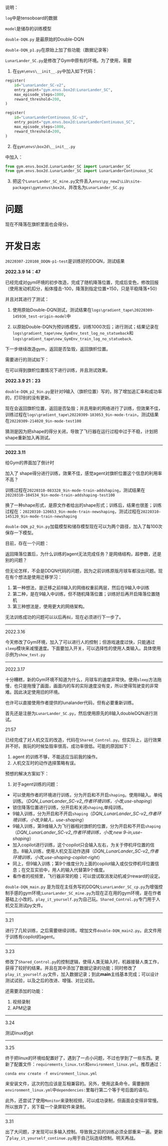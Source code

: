 说明：

`log`中是tensoboard的数据

`model`是储存的训练模型

`double-DQN.py` 是最原始的Double-DQN

`double-DQN_p1.py`在原始上加了些功能（数据记录等）

`LunarLander_SC.py`是修改了Gym中原有的环境。为了使用，需要

1. 在`gym\envs\__init__.py`中加入如下代码：

```python
register(
    id="LunarLander_SC-v2",
    entry_point="gym.envs.box2d:LunarLander_SC",
    max_episode_steps=1000,
    reward_threshold=200,
)

register(
    id="LunarLanderContinuous_SC-v2",
    entry_point="gym.envs.box2d:LunarLanderContinuous_SC",
    max_episode_steps=1000,
    reward_threshold=200,
)
```

2. 在`gym\envs\box2d\__init__.py`

中加入：

```python
from gym.envs.box2d.LunarLander_SC import LunarLander_SC
from gym.envs.box2d.LunarLander_SC import LunarLanderContinuous_SC
```

3. 把这个`LunarLander_SC_mine.py`文件丢入`envs\py_new2\Lib\site-packages\gym\envs\box2d`，并改名为`LunarLander_SC.py`

# 问题

现在不降落在旗帜里面也会得分。

# 开发日志

`20220307-220108_DDQN-p1-test`是训练好的DDQN，测试结果

**2022.3.9 14：47**

已经完成对gym环境的初步改造，完成了随机降落位置，完成后变色，修改回报（使用发动机扣分，船体撞击-100，降落到指定位置+150，只是平稳降落+50）

并且对其进行了测试：

1. 使用原始Double-DQN测试，测试结果在`logs\gradient_tape\20220309-145936_test-origin-model`中

2. 以原始Double-DQN为预训练模型，训练1000次后；进行测试；结果记录在`logs\gradient_tape\new_GymEnv_test_log_no_statueback`和`logs\gradient_tape\new_GymEnv_train_log_no_statueback`.

下一步继续改造gym，返回是否坠毁，返回旗帜位置。

需要进行的测试如下：

在可以得到旗帜位置情况下进行训练，并且测试效果。

**2022.3.9 21：23**

`double-DQN_p2_9in.py`是针对9输入（旗帜位置）写的，除了增加追汇率和成功率的，打印别的没有更新。

现在会返回旗帜位置，返回是否坠毁；并且用新的网络进行了训练，但效果不佳，训练过程在`logs\gradient_tape\20220309-183053_9in-mode-train`，测试结果在`20220309-214020_9in-mode-test100`

猜测是因为把shape的得分关闭，导致了飞行器在运行过程中过于不稳，计划把shape重新加入再测试。

---



**2022.3.11**

给Gym的界面加了倒计时

加入了 shape得分进行训练，效果不佳，感觉agent对旗帜位置这个信息的利用率不高？

训练过程在`20220310-083328_9in-mode-train-addshaping`，测试结果在`20220310-104534_9in-mode-train-addshaping-test100`

换了一种shape形式，是原文作者给出的shape形式；训练后，结果也很差；训练过程在：`20220310-120653_9in-mode-train-newshaping`，测试过程在`20220310-145120_9in-mode-train-newshaping`

`double-DQN_p2_9in.py`加载模型和储存模型现在可以为两个路径，加入了每100次保存一下模型。

目前，存在一个问题：

返回降落位置后，为什么训练的agent无法完成任务？是网络结构，超参数，还是别的问题？

但无论怎样，不会是DDQN代码的问题，因为之前训练原版月球车都没出问题。现在有个想法是使用迁移学习：

1. 第一种想法，是迁移之前8输入的网络权重前两层，然后在9输入中训练
2. 第二种，是在9输入中训练，但不随机降落位置；训练好后再开启降落位置随机
3. 第三种想法是，使用更大的网络架构。

无法训练成功的问题可以以后再纠，现在必须进行下一步了。

---



2022.3.16

今天修改了Gym环境，加入了可以进行人的控制；但游戏速度过快，只能通过`sleep`模块来减慢速度。下面要加入开关，可以选择性的使用人类输入。具体使用示例为`show_test.py`

---



2022.3.17

十分糟糕，新的Gym环境不知道为什么，月球车的速度非常快。使用`sleep`方法拖慢，也只是拖慢了画面，画面内的车的实际速度没有变，所以使得驾驶变的非常难。因此决定使用旧的环境。

也许可以直接使用作者提供的lunalander代码，但有必要重新训练。

首先还是注册为`LunarLander_SC.py`，然后使用原先的8输入doubleDQN进行测试。

21:57

已经完成了对人机交互的改造，代码在`Shared_Control.py`。但实际上，运行效果并不好。我玩的时候坠毁率很高，成功率很低。可能的原因如下：

1. agent 的训练不够，不能适应当前我的操作。
2. 人机交互时的动作选择策略有误。

预想的解决方案如下：

1. 对于agent训练的问题：

- 可以使用作者的环境进行训练，分为开启和不开启`shaping`。使用8输入。单纯训练。（*DQN_LunarLander_SC-v2_作者环境训练，小改,use-shaping*）
- 锁住降落位置进行训练，分开启和关闭`shaping`,单纯训练。
- 9输入训练，分为开启和不开启`shaping`（*DQN_LunarLander_SC-v2_作者环境训练，小改,9输入，use-shaping*）
- 9输入训练，第9维输入为飞行器相对旗帜的位置，分为开启和不开启`shaping`（*DQN_LunarLander_SC-v2_作者环境训练，小改,new 9-in,use-shaping*）
- 加入copilot进行训练，这个copilot只会输入左右，为关于停机坪位置的信息。8输入训练，使用人机交互动作选择（*DQN_LunarLander_SC-v2_作者环境训练，小改,use-shaping-copilot-right*）
- 同上，但9输入训练；第9个维度分为上面的copilot输入或仅仅停机坪位置信息；在交互实验中，用人的输入代替第9个维度。
- 看作者的视频里，飞行器非常的稳；可以尝试取消发动机减少reward的设定。

`double-DQN_main.py` 是为现在主任务写的DDQN;`LunarLander_SC_cp.py`为增强控制手感的gym环境;`LunarLander_SC_mine.py`为现在正在用的gym环境，是在作者基础上小改的。`play_it_yourself.py`为自己玩。`Shared_Control.py`专门用于人机交互测试py文件。

---



3.21

进行了几轮训练，之后需要继续训练。增加文件`double-DQN_main2.py`。此文件用于训练有copilot的agent。

---



3.23

修改了`Shared_Control.py`的控制逻辑，使得人类无输入时，机器接替人类工作，获得了较好的结果。并且在其中添加了数据记录的功能；同时修改了`play_it_yourself.py`文件，加入数据记录；到此**main**主线基本完成；可以设计测试试验，以及之后的改进、增强、对比试验。

还需要添加的功能：

1. 视频录制
2. APM记录

---



3.24

测试linux的git

---



3.25

终于把linux的环境给配置好了，遇到了一点小问题，不过也学到了一些东西。更新了配置文件：`requirements_linux.txt`和`environment_linux.yml`。推荐通过：

```
conda env create -f environment_linux.yml
```

来安装文件，这次的包应该是互相兼容的。另外，使用这条命令，需要删除`environment_linux.yml`中`dependencies:`里每行第二个等于号后面的语句。

此外，还尝试了使用`Monitor`来录制视频，可以成功录制，但画面会变得非常慢。所以放弃了，另下载一个录屏软件来录制。

---

3.31

出了大问题，才发现可以多输入控制。导致我之前的训练必须全部重来一遍。更新了`play_it_yourself_continue.py`用于自己玩连续控制。明天再战。
